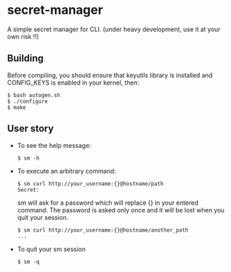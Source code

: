 # secret-manager
A simple secret manager for CLI.
(under heavy development, use it at your own risk !!)

## Building

Before compiling, you should ensure that keyutils library is installed and CONFIG_KEYS is enabled in your kernel, then:

```
$ bash autogen.sh
$ ./configure
$ make
```

## User story

* To see the help message:
  ```
  $ sm -h
  ```

* To execute an arbitrary command:
  ```
  $ sm curl http://your_username:{}@hostname/path
  Secret:
  ```
  sm will ask for a password which will replace {} in your entered command. The password is asked only once and it will be lost when you quit your session.
  ```
  $ sm curl http://your_username:{}@hostname/another_path
  ...
	```

* To quit your sm session
  ```
  $ sm -q
  ```
